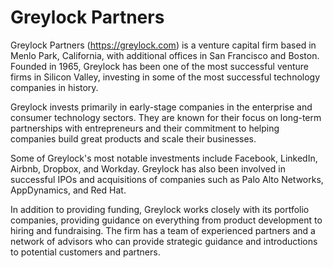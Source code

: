 # Greylock Partners

Greylock Partners (<https://greylock.com>) is a venture capital firm based in Menlo Park, California, with additional offices in San Francisco and Boston. Founded in 1965, Greylock has been one of the most successful venture firms in Silicon Valley, investing in some of the most successful technology companies in history.

Greylock invests primarily in early-stage companies in the enterprise and consumer technology sectors. They are known for their focus on long-term partnerships with entrepreneurs and their commitment to helping companies build great products and scale their businesses.

Some of Greylock's most notable investments include Facebook, LinkedIn, Airbnb, Dropbox, and Workday. Greylock has also been involved in successful IPOs and acquisitions of companies such as Palo Alto Networks, AppDynamics, and Red Hat.

In addition to providing funding, Greylock works closely with its portfolio companies, providing guidance on everything from product development to hiring and fundraising. The firm has a team of experienced partners and a network of advisors who can provide strategic guidance and introductions to potential customers and partners.
